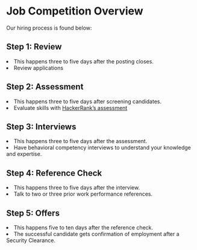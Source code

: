 <h1>Job Competition Overview</h1>

Our hiring process is found below: 

<h2> Step 1: Review </h2>
<li>This happens three to five days after the posting closes.</li>
<li>Review applications</li>

<h2>Step 2: Assessment</h2>
<li>This happens three to five days after screening candidates.</li>
<li>Evaluate skills with <a href="https://www.hackerrank.com/">HackerRank’s assessment</a></li>

<h2>Step 3: Interviews</h2>
<li>This happens three to five days after the assessment.</li>
<li>Have behavioral competency interviews to understand your knowledge and expertise.</li>

<h2>Step 4: Reference Check</h2>
<li>This happens three to five days after the interview.</li> 
<li>Talk to two or three prior work performance references.</li>

<h2>Step 5: Offers</h2>
<li>This happens five to ten days after the reference check.</li>
<li>The successful candidate gets confirmation of employment after a Security Clearance.</li>

